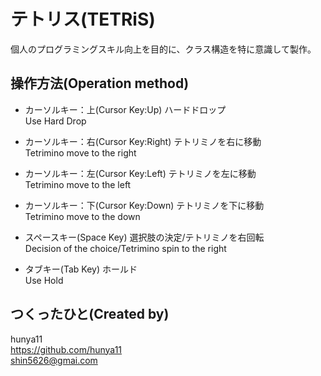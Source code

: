 # テトリス(TETRiS)

個人のプログラミングスキル向上を目的に、クラス構造を特に意識して製作。

## 操作方法(Operation method)

* カーソルキー：上(Cursor Key:Up)
ハードドロップ  
Use Hard Drop

* カーソルキー：右(Cursor Key:Right)
テトリミノを右に移動  
Tetrimino move to the right

* カーソルキー：左(Cursor Key:Left)
テトリミノを左に移動  
Tetrimino move to the left

* カーソルキー：下(Cursor Key:Down)
テトリミノを下に移動  
Tetrimino move to the down

* スペースキー(Space Key)
選択肢の決定/テトリミノを右回転  
Decision of the choice/Tetrimino spin to the right

* タブキー(Tab Key)
ホールド  
Use Hold

## つくったひと(Created by)
hunya11  
<https://github.com/hunya11>  
<shin5626@gmai.com>  